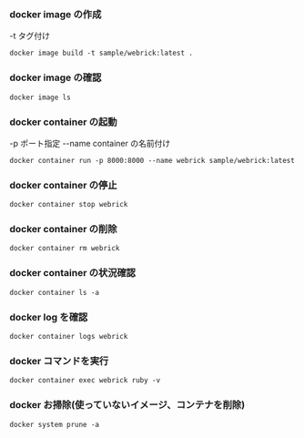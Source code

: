 ### docker image の作成

-t タグ付け

```
docker image build -t sample/webrick:latest .
```

### docker image の確認

```
docker image ls
```

### docker container の起動

-p ポート指定
--name container の名前付け

```
docker container run -p 8000:8000 --name webrick sample/webrick:latest
```

### docker container の停止

```
docker container stop webrick
```

### docker container の削除

```
docker container rm webrick
```

### docker container の状況確認

```
docker container ls -a
```

### docker log を確認

```
docker container logs webrick
```

### docker コマンドを実行

```
docker container exec webrick ruby -v
```

### docker お掃除(使っていないイメージ、コンテナを削除)

```
docker system prune -a
```
